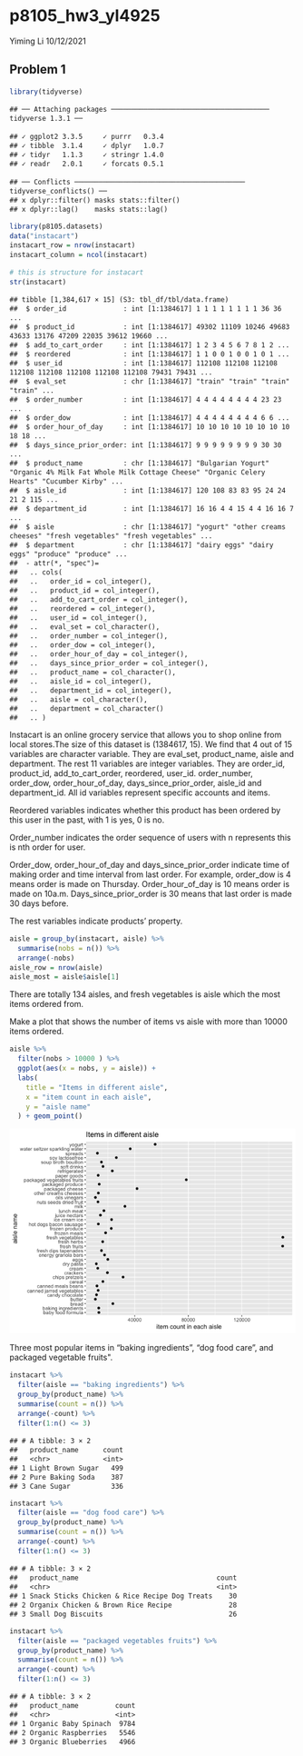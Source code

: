 p8105\_hw3\_yl4925
================
Yiming Li
10/12/2021

## Problem 1

``` r
library(tidyverse)
```

    ## ── Attaching packages ─────────────────────────────────────── tidyverse 1.3.1 ──

    ## ✓ ggplot2 3.3.5     ✓ purrr   0.3.4
    ## ✓ tibble  3.1.4     ✓ dplyr   1.0.7
    ## ✓ tidyr   1.1.3     ✓ stringr 1.4.0
    ## ✓ readr   2.0.1     ✓ forcats 0.5.1

    ## ── Conflicts ────────────────────────────────────────── tidyverse_conflicts() ──
    ## x dplyr::filter() masks stats::filter()
    ## x dplyr::lag()    masks stats::lag()

``` r
library(p8105.datasets)
data("instacart")
instacart_row = nrow(instacart)
instacart_column = ncol(instacart)
```

``` r
# this is structure for instacart 
str(instacart)
```

    ## tibble [1,384,617 × 15] (S3: tbl_df/tbl/data.frame)
    ##  $ order_id              : int [1:1384617] 1 1 1 1 1 1 1 1 36 36 ...
    ##  $ product_id            : int [1:1384617] 49302 11109 10246 49683 43633 13176 47209 22035 39612 19660 ...
    ##  $ add_to_cart_order     : int [1:1384617] 1 2 3 4 5 6 7 8 1 2 ...
    ##  $ reordered             : int [1:1384617] 1 1 0 0 1 0 0 1 0 1 ...
    ##  $ user_id               : int [1:1384617] 112108 112108 112108 112108 112108 112108 112108 112108 79431 79431 ...
    ##  $ eval_set              : chr [1:1384617] "train" "train" "train" "train" ...
    ##  $ order_number          : int [1:1384617] 4 4 4 4 4 4 4 4 23 23 ...
    ##  $ order_dow             : int [1:1384617] 4 4 4 4 4 4 4 4 6 6 ...
    ##  $ order_hour_of_day     : int [1:1384617] 10 10 10 10 10 10 10 10 18 18 ...
    ##  $ days_since_prior_order: int [1:1384617] 9 9 9 9 9 9 9 9 30 30 ...
    ##  $ product_name          : chr [1:1384617] "Bulgarian Yogurt" "Organic 4% Milk Fat Whole Milk Cottage Cheese" "Organic Celery Hearts" "Cucumber Kirby" ...
    ##  $ aisle_id              : int [1:1384617] 120 108 83 83 95 24 24 21 2 115 ...
    ##  $ department_id         : int [1:1384617] 16 16 4 4 15 4 4 16 16 7 ...
    ##  $ aisle                 : chr [1:1384617] "yogurt" "other creams cheeses" "fresh vegetables" "fresh vegetables" ...
    ##  $ department            : chr [1:1384617] "dairy eggs" "dairy eggs" "produce" "produce" ...
    ##  - attr(*, "spec")=
    ##   .. cols(
    ##   ..   order_id = col_integer(),
    ##   ..   product_id = col_integer(),
    ##   ..   add_to_cart_order = col_integer(),
    ##   ..   reordered = col_integer(),
    ##   ..   user_id = col_integer(),
    ##   ..   eval_set = col_character(),
    ##   ..   order_number = col_integer(),
    ##   ..   order_dow = col_integer(),
    ##   ..   order_hour_of_day = col_integer(),
    ##   ..   days_since_prior_order = col_integer(),
    ##   ..   product_name = col_character(),
    ##   ..   aisle_id = col_integer(),
    ##   ..   department_id = col_integer(),
    ##   ..   aisle = col_character(),
    ##   ..   department = col_character()
    ##   .. )

Instacart is an online grocery service that allows you to shop online
from local stores.The size of this dataset is (1384617, 15). We find
that 4 out of 15 variables are character variable. They are eval\_set,
product\_name, aisle and department. The rest 11 variables are integer
variables. They are order\_id, product\_id, add\_to\_cart\_order,
reordered, user\_id. order\_number, order\_dow, order\_hour\_of\_day,
days\_since\_prior\_order, aisle\_id and department\_id. All id
variables represent specific accounts and items.

Reordered variables indicates whether this product has been ordered by
this user in the past, with 1 is yes, 0 is no.

Order\_number indicates the order sequence of users with n represents
this is nth order for user.

Order\_dow, order\_hour\_of\_day and days\_since\_prior\_order indicate
time of making order and time interval from last order. For example,
order\_dow is 4 means order is made on Thursday. Order\_hour\_of\_day is
10 means order is made on 10a.m. Days\_since\_prior\_order is 30 means
that last order is made 30 days before.

The rest variables indicate products’ property.

``` r
aisle = group_by(instacart, aisle) %>% 
  summarise(nobs = n()) %>% 
  arrange(-nobs)
aisle_row = nrow(aisle)
aisle_most = aisle$aisle[1]
```

There are totally 134 aisles, and fresh vegetables is aisle which the
most items ordered from.

Make a plot that shows the number of items vs aisle with more than 10000
items ordered.

``` r
aisle %>% 
  filter(nobs > 10000 ) %>%
  ggplot(aes(x = nobs, y = aisle)) + 
  labs(
    title = "Items in different aisle",
    x = "item count in each aisle",
    y = "aisle name"
  ) + geom_point() 
```

![](p8105_hw3_yl4925_files/figure-gfm/unnamed-chunk-4-1.png)<!-- -->

Three most popular items in “baking ingredients”, “dog food care”, and
packaged vegetable fruits".

``` r
instacart %>% 
  filter(aisle == "baking ingredients") %>% 
  group_by(product_name) %>% 
  summarise(count = n()) %>% 
  arrange(-count) %>% 
  filter(1:n() <= 3)
```

    ## # A tibble: 3 × 2
    ##   product_name      count
    ##   <chr>             <int>
    ## 1 Light Brown Sugar   499
    ## 2 Pure Baking Soda    387
    ## 3 Cane Sugar          336

``` r
instacart %>% 
  filter(aisle == "dog food care") %>% 
  group_by(product_name) %>% 
  summarise(count = n()) %>% 
  arrange(-count) %>% 
  filter(1:n() <= 3)
```

    ## # A tibble: 3 × 2
    ##   product_name                                  count
    ##   <chr>                                         <int>
    ## 1 Snack Sticks Chicken & Rice Recipe Dog Treats    30
    ## 2 Organix Chicken & Brown Rice Recipe              28
    ## 3 Small Dog Biscuits                               26

``` r
instacart %>% 
  filter(aisle == "packaged vegetables fruits") %>% 
  group_by(product_name) %>% 
  summarise(count = n()) %>% 
  arrange(-count) %>% 
  filter(1:n() <= 3)
```

    ## # A tibble: 3 × 2
    ##   product_name         count
    ##   <chr>                <int>
    ## 1 Organic Baby Spinach  9784
    ## 2 Organic Raspberries   5546
    ## 3 Organic Blueberries   4966
